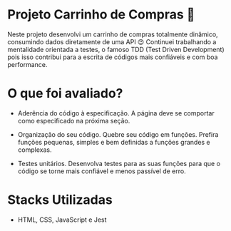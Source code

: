 # Projeto Carrinho de Compras 🛒

Neste projeto desenvolvi um carrinho de compras totalmente dinâmico, consumindo dados diretamente de uma API 😍
Continuei trabalhando a mentalidade orientada a testes, o famoso TDD (Test Driven Development)  pois isso contribui para a escrita de códigos mais confiáveis e com boa performance.

# O que foi avaliado? 

- Aderência do código à especificação. A página deve se comportar como especificado na próxima seção.

- Organização do seu código. Quebre seu código em funções. Prefira funções pequenas, simples e bem definidas a funções grandes e complexas.

- Testes unitários. Desenvolva testes para as suas funções para que o código se torne mais confiável e menos passível de erro.

# Stacks Utilizadas

- HTML, CSS, JavaScript e Jest
